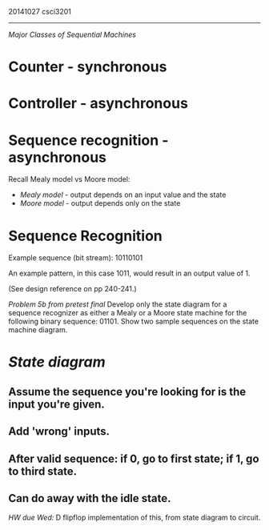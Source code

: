20141027
csci3201

---

*Major Classes of Sequential Machines*
# Counter - synchronous
# Controller - asynchronous
# Sequence recognition - asynchronous

Recall Mealy model vs Moore model: 
- *Mealy model* - output depends on an input value and the state
- *Moore model* - output depends only on the state

Sequence Recognition
====================
Example sequence (bit stream): 10110101

An example pattern, in this case 1011, would result in an output value of 1. 

(See design reference on pp 240-241.)

*Problem 5b from pretest final*
Develop only the state diagram for a sequence recognizer as either a Mealy or 
a Moore state machine for the following binary sequence: 01101. Show two 
sample sequences on the state machine diagram. 

# *State diagram*
## Assume the sequence you're looking for is the input you're given. 
## Add 'wrong' inputs. 
## After valid sequence: if 0, go to first state; if 1, go to third state. 
## Can do away with the idle state. 

*HW due Wed:* D flipflop implementation of this, from state diagram to circuit.
